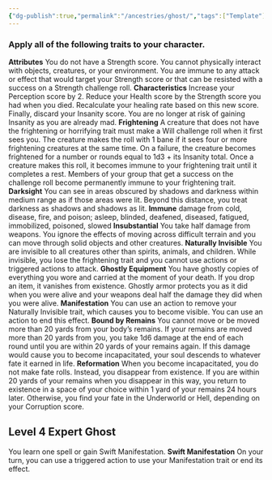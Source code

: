 ```yaml
---
{"dg-publish":true,"permalink":"/ancestries/ghost/","tags":["Template"]}
---
```


### Apply all of the following traits to your character.

**Attributes** You do not have a Strength score. You cannot physically interact with objects, creatures, or your environment. You are immune to any attack or effect that would target your Strength score or that can be resisted with a success on a Strength challenge roll.
**Characteristics** Increase your Perception score by 2.
Reduce your Health score by the Strength score you had when you died. Recalculate your healing rate based on this new score. Finally, discard your Insanity score.
You are no longer at risk of gaining Insanity as you are already mad.
**Frightening** A creature that does not have the frightening or horrifying trait must make a Will challenge roll when it first sees you. The creature makes the roll with 1 bane if it sees four or more frightening creatures at the same time. On a failure, the creature becomes frightened for a number or rounds equal to 1d3 + its Insanity total.
Once a creature makes this roll, it becomes immune to your frightening trait until it completes a rest. Members of your group that get a success on the challenge roll become permanently immune to your frightening trait.
**Darksight** You can see in areas obscured by shadows and darkness within medium range as if those areas were lit.
Beyond this distance, you treat darkness as shadows and shadows as lit.
**Immune** damage from cold, disease, fire, and poison; asleep, blinded, deafened, diseased, fatigued, immobilized, poisoned, slowed
**Insubstantial** You take half damage from weapons. You ignore the effects of moving across difficult terrain and you can move through solid objects and other creatures.
**Naturally Invisible** You are invisible to all creatures other than spirits, animals, and children. While invisible, you lose the frightening trait and you cannot use actions or triggered actions to attack.
**Ghostly Equipment** You have ghostly copies of everything you wore and carried at the moment of your death. If you drop an item, it vanishes from existence. Ghostly armor protects you as it did when you were alive and your weapons deal half the damage they did when you were alive.
**Manifestation** You can use an action to remove your Naturally Invisible trait, which causes you to become visible. You can use an action to end this effect.
**Bound by Remains** You cannot move or be moved more than 20 yards from your body’s remains. If your remains are moved more than 20 yards from you, you take 1d6 damage at the end of each round until you are within 20 yards of your remains again. If this damage would cause you to become incapacitated, your soul descends to whatever fate it earned in life.
**Reformation** When you become incapacitated, you do not make fate rolls. Instead, you disappear from existence.
If you are within 20 yards of your remains when you disappear in this way, you return to existence in a space of your choice within 1 yard of your remains 24 hours later. Otherwise, you find your fate in the Underworld or Hell, depending on your Corruption score.
## Level 4 Expert Ghost
You learn one spell or gain Swift Manifestation.
**Swift Manifestation** On your turn, you can use a triggered action to use your Manifestation trait or end its effect.